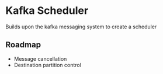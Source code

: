 # Kafka Scheduler

Builds upon the kafka messaging system to create a scheduler

## Roadmap

- Message cancellation
- Destination partition control

